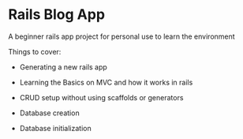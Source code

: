 # Rails Blog App

A beginner rails app project for personal use to learn the environment

Things to cover:

* Generating a new rails app

* Learning the Basics on MVC and how it works in rails

* CRUD setup without using scaffolds or generators

* Database creation

* Database initialization